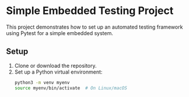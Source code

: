 # Simple Embedded Testing Project

This project demonstrates how to set up an automated testing framework using Pytest for a simple embedded system.

## Setup

1. Clone or download the repository.
2. Set up a Python virtual environment:
   ```bash
   python3 -m venv myenv
   source myenv/bin/activate  # On Linux/macOS
